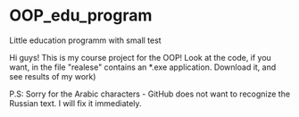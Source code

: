 # OOP_edu_program
Little education programm with small test

Hi guys! This is my course project for the OOP! 
Look at the code, if you want, in the file "realese" contains an *.exe application.
Download it, and see results of my work)

P.S: Sorry for the Arabic characters - GitHub does not want to recognize the Russian text.
     I will fix it immediately.
